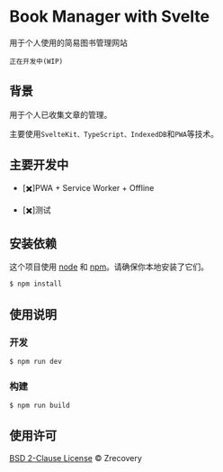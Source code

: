 # Book Manager with Svelte

用于个人使用的简易图书管理网站

`正在开发中(WIP)`

## 背景

用于个人已收集文章的管理。

主要使用`SvelteKit、TypeScript、IndexedDB`和`PWA`等技术。

## 主要开发中

- [✖️]PWA + Service Worker + Offline

- [✖️]测试

## 安装依赖

这个项目使用 [node](http://nodejs.org) 和 [npm](https://npmjs.com)。请确保你本地安装了它们。

```sh
$ npm install
```

## 使用说明

### 开发

```sh
$ npm run dev
```

### 构建

```sh
$ npm run build
```

## 使用许可

[BSD 2-Clause License](LICENSE) © Zrecovery
